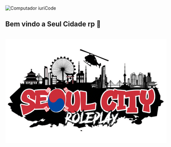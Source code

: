 <img src="./images/standard.gif" align="center" alt="Computador iuriCode">

## Bem vindo a Seul Cidade rp 🚀

<br>

<img src="./images/logo.PNG"  align="center" alt="Computador iuriCode">

